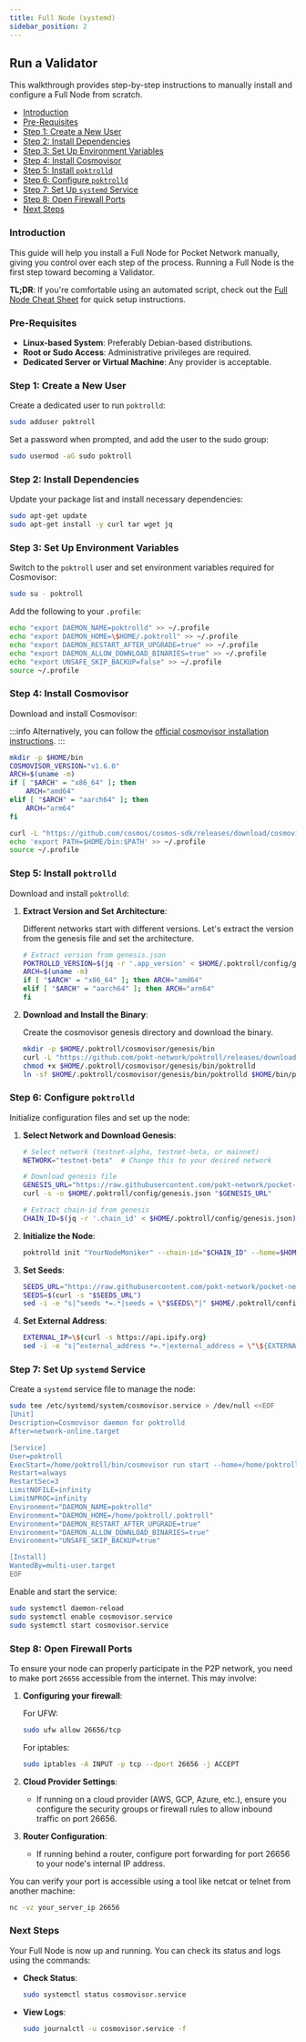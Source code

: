 ```yaml
---
title: Full Node (systemd)
sidebar_position: 2
---
```


## Run a Validator <!-- omit in toc -->

This walkthrough provides step-by-step instructions to manually install and configure a Full Node from scratch.

- [Introduction](#introduction)
- [Pre-Requisites](#pre-requisites)
- [Step 1: Create a New User](#step-1-create-a-new-user)
- [Step 2: Install Dependencies](#step-2-install-dependencies)
- [Step 3: Set Up Environment Variables](#step-3-set-up-environment-variables)
- [Step 4: Install Cosmovisor](#step-4-install-cosmovisor)
- [Step 5: Install `poktrolld`](#step-5-install-poktrolld)
- [Step 6: Configure `poktrolld`](#step-6-configure-poktrolld)
- [Step 7: Set Up `systemd` Service](#step-7-set-up-systemd-service)
- [Step 8: Open Firewall Ports](#step-8-open-firewall-ports)
- [Next Steps](#next-steps)

### Introduction

This guide will help you install a Full Node for Pocket Network manually, giving you control over each step of the process. Running a Full Node is the first step toward becoming a Validator.

**TL;DR**: If you're comfortable using an automated script, check out the [Full Node Cheat Sheet](../quickstart/full_node_cheatsheet.md) for quick setup instructions.

### Pre-Requisites

- **Linux-based System**: Preferably Debian-based distributions.
- **Root or Sudo Access**: Administrative privileges are required.
- **Dedicated Server or Virtual Machine**: Any provider is acceptable.

### Step 1: Create a New User

Create a dedicated user to run `poktrolld`:

```bash
sudo adduser poktroll
```

Set a password when prompted, and add the user to the sudo group:

```bash
sudo usermod -aG sudo poktroll
```

### Step 2: Install Dependencies

Update your package list and install necessary dependencies:

```bash
sudo apt-get update
sudo apt-get install -y curl tar wget jq
```

### Step 3: Set Up Environment Variables

Switch to the `poktroll` user and set environment variables required for Cosmovisor:

```bash
sudo su - poktroll
```

Add the following to your `.profile`:

```bash
echo "export DAEMON_NAME=poktrolld" >> ~/.profile
echo "export DAEMON_HOME=\$HOME/.poktroll" >> ~/.profile
echo "export DAEMON_RESTART_AFTER_UPGRADE=true" >> ~/.profile
echo "export DAEMON_ALLOW_DOWNLOAD_BINARIES=true" >> ~/.profile
echo "export UNSAFE_SKIP_BACKUP=false" >> ~/.profile
source ~/.profile
```

### Step 4: Install Cosmovisor

Download and install Cosmovisor:

:::info
Alternatively, you can follow the [official cosmovisor installation instructions](https://docs.cosmos.network/main/build/tooling/cosmovisor#installation).
:::

```bash
mkdir -p $HOME/bin
COSMOVISOR_VERSION="v1.6.0"
ARCH=$(uname -m)
if [ "$ARCH" = "x86_64" ]; then 
    ARCH="amd64"
elif [ "$ARCH" = "aarch64" ]; then 
    ARCH="arm64"
fi

curl -L "https://github.com/cosmos/cosmos-sdk/releases/download/cosmovisor%2F${COSMOVISOR_VERSION}/cosmovisor-${COSMOVISOR_VERSION}-linux-${ARCH}.tar.gz" | tar -zxvf - -C $HOME/bin
echo 'export PATH=$HOME/bin:$PATH' >> ~/.profile
source ~/.profile
```


### Step 5: Install `poktrolld`

Download and install `poktrolld`:

1. **Extract Version and Set Architecture**:

   Different networks start with different versions. Let's extract the version from the genesis file and set the architecture.

   ```bash
   # Extract version from genesis.json
   POKTROLLD_VERSION=$(jq -r '.app_version' < $HOME/.poktroll/config/genesis.json)
   ARCH=$(uname -m)
   if [ "$ARCH" = "x86_64" ]; then ARCH="amd64"
   elif [ "$ARCH" = "aarch64" ]; then ARCH="arm64"
   fi
   ```

2. **Download and Install the Binary**:

   Create the cosmovisor genesis directory and download the binary.
   ```bash
   mkdir -p $HOME/.poktroll/cosmovisor/genesis/bin
   curl -L "https://github.com/pokt-network/poktroll/releases/download/v${POKTROLLD_VERSION}/poktroll_linux_${ARCH}.tar.gz" | tar -zxvf - -C $HOME/.poktroll/cosmovisor/genesis/bin
   chmod +x $HOME/.poktroll/cosmovisor/genesis/bin/poktrolld
   ln -sf $HOME/.poktroll/cosmovisor/genesis/bin/poktrolld $HOME/bin/poktrolld
   ```

### Step 6: Configure `poktrolld`

Initialize configuration files and set up the node:

1. **Select Network and Download Genesis**:

   ```bash
   # Select network (testnet-alpha, testnet-beta, or mainnet)
   NETWORK="testnet-beta"  # Change this to your desired network
   
   # Download genesis file
   GENESIS_URL="https://raw.githubusercontent.com/pokt-network/pocket-network-genesis/master/shannon/${NETWORK}/genesis.json"
   curl -s -o $HOME/.poktroll/config/genesis.json "$GENESIS_URL"
   
   # Extract chain-id from genesis
   CHAIN_ID=$(jq -r '.chain_id' < $HOME/.poktroll/config/genesis.json)
   ```

2. **Initialize the Node**:

   ```bash
   poktrolld init "YourNodeMoniker" --chain-id="$CHAIN_ID" --home=$HOME/.poktroll
   ```

3. **Set Seeds**:

   ```bash
   SEEDS_URL="https://raw.githubusercontent.com/pokt-network/pocket-network-genesis/master/shannon/${NETWORK}/seeds"
   SEEDS=$(curl -s "$SEEDS_URL")
   sed -i -e "s|^seeds *=.*|seeds = \"$SEEDS\"|" $HOME/.poktroll/config/config.toml
   ```

4. **Set External Address**:

   ```bash
   EXTERNAL_IP=\$(curl -s https://api.ipify.org)
   sed -i -e "s|^external_address *=.*|external_address = \"\${EXTERNAL_IP}:26656\"|" \$HOME/.poktroll/config/config.toml
   ```

### Step 7: Set Up `systemd` Service

Create a `systemd` service file to manage the node:

```bash
sudo tee /etc/systemd/system/cosmovisor.service > /dev/null <<EOF
[Unit]
Description=Cosmovisor daemon for poktrolld
After=network-online.target

[Service]
User=poktroll
ExecStart=/home/poktroll/bin/cosmovisor run start --home=/home/poktroll/.poktroll
Restart=always
RestartSec=3
LimitNOFILE=infinity
LimitNPROC=infinity
Environment="DAEMON_NAME=poktrolld"
Environment="DAEMON_HOME=/home/poktroll/.poktroll"
Environment="DAEMON_RESTART_AFTER_UPGRADE=true"
Environment="DAEMON_ALLOW_DOWNLOAD_BINARIES=true"
Environment="UNSAFE_SKIP_BACKUP=true"

[Install]
WantedBy=multi-user.target
EOF
```

Enable and start the service:

```bash
sudo systemctl daemon-reload
sudo systemctl enable cosmovisor.service
sudo systemctl start cosmovisor.service
```

### Step 8: Open Firewall Ports

To ensure your node can properly participate in the P2P network, you need to make port `26656` accessible from the internet. This may involve:

1. **Configuring your firewall**:
   
   For UFW:
   ```bash
   sudo ufw allow 26656/tcp
   ```

   For iptables:
   ```bash
   sudo iptables -A INPUT -p tcp --dport 26656 -j ACCEPT
   ```

2. **Cloud Provider Settings**: 
   - If running on a cloud provider (AWS, GCP, Azure, etc.), ensure you configure the security groups or firewall rules to allow inbound traffic on port 26656.
   
3. **Router Configuration**:
   - If running behind a router, configure port forwarding for port 26656 to your node's internal IP address.

You can verify your port is accessible using a tool like netcat or telnet from another machine:
```bash
nc -vz your_server_ip 26656
```

### Next Steps

Your Full Node is now up and running. You can check its status and logs using the commands:

- **Check Status**:

  ```bash
  sudo systemctl status cosmovisor.service
  ```

- **View Logs**:

  ```bash
  sudo journalctl -u cosmovisor.service -f
  ```

<!-- 
## Becoming a Validator

TODO(@okdas, #754): Add instructions for becoming a validator.

-->
